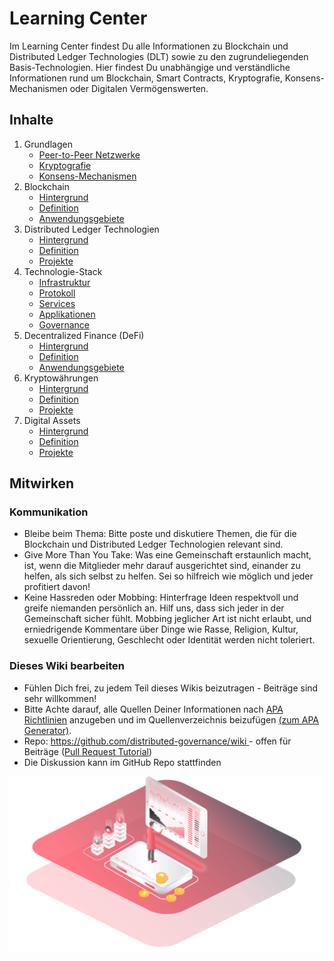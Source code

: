 # Learning Center

Im Learning Center findest Du alle Informationen zu Blockchain und Distributed Ledger Technologies \(DLT\) sowie zu den zugrundeliegenden Basis-Technologien. Hier findest Du unabhängige und verständliche Informationen rund um Blockchain, Smart Contracts, Kryptografie, Konsens-Mechanismen oder Digitalen Vermögenswerten. 

## Inhalte

1. Grundlagen
   * [Peer-to-Peer Netzwerke](https://lab.ledgerlabs.li/grundlagen/peer-to-peer)
   * [Kryptografie](https://lab.ledgerlabs.li/grundlagen/kryptografie)
   * [Konsens-Mechanismen](https://lab.ledgerlabs.li/grundlagen/konsens-mechanismen)
2. Blockchain
   * [Hintergrund](https://lab.ledgerlabs.li/dlt/blockchain/hintergrund)
   * [Definition](https://lab.ledgerlabs.li/dlt/blockchain/definition)
   * [Anwendungsgebiete](https://lab.ledgerlabs.li/dlt/blockchain/anwendungsgebiete)
3. Distributed Ledger Technologien
   * [Hintergrund](https://lab.ledgerlabs.li/dlt/distributed-ledger-technologien/hintergrund)
   * [Definition](https://lab.ledgerlabs.li/dlt/distributed-ledger-technologien/definition)
   * [Projekte](https://lab.ledgerlabs.li/dlt/distributed-ledger-technologien/projekte)
4. Technologie-Stack
   * [Infrastruktur](https://lab.ledgerlabs.li/technologie/infrastruktur)
   * [Protokoll](https://lab.ledgerlabs.li/technologie/protokoll)
   * [Services](https://lab.ledgerlabs.li/technologie/services)
   * [Applikationen](https://lab.ledgerlabs.li/technologie/applikationen)
   * [Governance](https://lab.ledgerlabs.li/technologie/governance)
5. Decentralized Finance \(DeFi\)
   * [Hintergrund](https://lab.ledgerlabs.li/defi/defi/hintergrund)
   * [Definition](https://lab.ledgerlabs.li/defi/defi/definition)
   * [Anwendungsgebiete](https://lab.ledgerlabs.li/defi/defi/anwendungsgebiete)
6. Kryptowährungen
   * [Hintergrund](https://lab.ledgerlabs.li/defi/kryptowaehrungen/hintergrund)
   * [Definition](https://lab.ledgerlabs.li/defi/kryptowaehrungen/definition)
   * [Projekte](https://lab.ledgerlabs.li/defi/kryptowaehrungen/projekte)
7. Digital Assets
   * [Hintergrund](https://lab.ledgerlabs.li/defi/digital-assets/hintergrund)
   * [Definition](https://lab.ledgerlabs.li/defi/digital-assets/definition)
   * [Projekte](https://lab.ledgerlabs.li/defi/digital-assets/projekte)

## Mitwirken

### Kommunikation

* Bleibe beim Thema: Bitte poste und diskutiere Themen, die für die Blockchain und Distributed Ledger Technologien relevant sind. 
* Give More Than You Take: Was eine Gemeinschaft erstaunlich macht, ist, wenn die Mitglieder mehr darauf ausgerichtet sind, einander zu helfen, als sich selbst zu helfen. Sei so hilfreich wie möglich und jeder profitiert davon! 
* Keine Hassreden oder Mobbing: Hinterfrage Ideen respektvoll und greife niemanden persönlich an. Hilf uns, dass sich jeder in der Gemeinschaft sicher fühlt. Mobbing jeglicher Art ist nicht erlaubt, und erniedrigende Kommentare über Dinge wie Rasse, Religion, Kultur, sexuelle Orientierung, Geschlecht oder Identität werden nicht toleriert. 

### Dieses Wiki bearbeiten 

* Fühlen Dich frei, zu jedem Teil dieses Wikis beizutragen - Beiträge sind sehr willkommen! 
* Bitte Achte darauf, alle Quellen Deiner Informationen nach [APA Richtlinien](https://www.scribbr.de/apa-standard/verweise-im-text-laut-apa-standard/) anzugeben und im Quellenverzeichnis beizufügen [\(zum APA Generator\)](https://www.scribbr.de/zitieren/apa-generator/?scr_source=knowledgebase&scr_medium=in-text&scr_campaign=apa-generator-kostenlos&frm=#/).
* Repo: [https://github.com/distributed-governance/wiki ](https://github.com/ledgerlabs-li/wiki)- offen für Beiträge \([Pull Request Tutorial](https://help.github.com/en/github/collaborating-with-issues-and-pull-requests/about-pull-requests)\)
* Die Diskussion kann im GitHub Repo stattfinden



![](.gitbook/assets/analysis.png)

